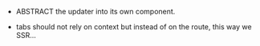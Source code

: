 - ABSTRACT the updater into its own component.

- tabs should not rely on context but instead of on the route, this way we SSR...
